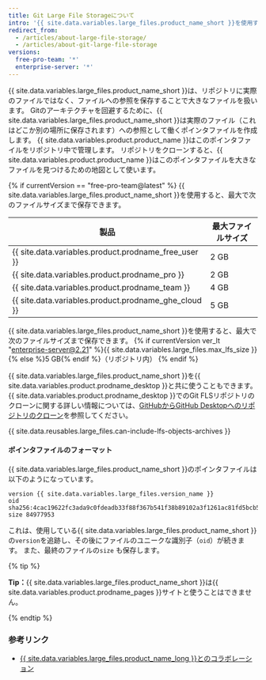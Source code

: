 ```yaml
---
title: Git Large File Storageについて
intro: '{{ site.data.variables.large_files.product_name_short }}を使用すると、Gitプッシュ制限より大きいファイルを{{ site.data.variables.product.product_name }}にプッシュできます。'
redirect_from:
  - /articles/about-large-file-storage/
  - /articles/about-git-large-file-storage
versions:
  free-pro-team: '*'
  enterprise-server: '*'
---
```


{{ site.data.variables.large_files.product_name_short }}は、リポジトリに実際のファイルではなく、ファイルへの参照を保存することで大きなファイルを扱います。 Gitのアーキテクチャを回避するために、{{ site.data.variables.large_files.product_name_short }}は実際のファイル（これはどこか別の場所に保存されます）への参照として働くポインタファイルを作成します。 {{ site.data.variables.product.product_name }}はこのポインタファイルをリポジトリ中で管理します。 リポジトリをクローンすると、{{ site.data.variables.product.product_name }}はこのポインタファイルを大きなファイルを見つけるための地図として使います。

{% if currentVersion == "free-pro-team@latest" %}
{{ site.data.variables.large_files.product_name_short }}を使用すると、最大で次のファイルサイズまで保存できます。

| 製品                                                     | 最大ファイルサイズ        |
| ------------------------------------------------------ | ---------------- |
| {{ site.data.variables.product.prodname_free_user }} | 2 GB             |
| {{ site.data.variables.product.prodname_pro }}         | 2 GB             |
| {{ site.data.variables.product.prodname_team }}        | 4 GB             |
| {{ site.data.variables.product.prodname_ghe_cloud }} | 5 GB |{% else %}

{{ site.data.variables.large_files.product_name_short }}を使用すると、最大で次のファイルサイズまで保存できます。
{% if currentVersion ver_lt "enterprise-server@2.21" %}{{ site.data.variables.large_files.max_lfs_size }}{% else %}5 GB{% endif %}（リポジトリ内）
{% endif %}

{{ site.data.variables.large_files.product_name_short }}を{{ site.data.variables.product.prodname_desktop }}と共に使うこともできます。 {{ site.data.variables.product.prodname_desktop }}でのGit FLSリポジトリのクローンに関する詳しい情報については、[GitHubからGitHub Desktopへのリポジトリのクローン](/desktop/guides/contributing-to-projects/cloning-a-repository-from-github-to-github-desktop)を参照してください。

{{ site.data.reusables.large_files.can-include-lfs-objects-archives }}

#### ポインタファイルのフォーマット

{{ site.data.variables.large_files.product_name_short }}のポインタファイルは以下のようになっています。

```
version {{ site.data.variables.large_files.version_name }}
oid sha256:4cac19622fc3ada9c0fdeadb33f88f367b541f38b89102a3f1261ac81fd5bcb5
size 84977953
```

これは、使用している{{ site.data.variables.large_files.product_name_short }}の`version`を追跡し、その後にファイルのユニークな識別子（`oid`）が続きます。 また、最終のファイルの`size` も保存します。

{% tip %}

**Tip：**{{ site.data.variables.large_files.product_name_short }}は{{ site.data.variables.product.prodname_pages }}サイトと使うことはできません。

{% endtip %}

### 参考リンク

- [{{ site.data.variables.large_files.product_name_long }}とのコラボレーション](/articles/collaboration-with-git-large-file-storage)
